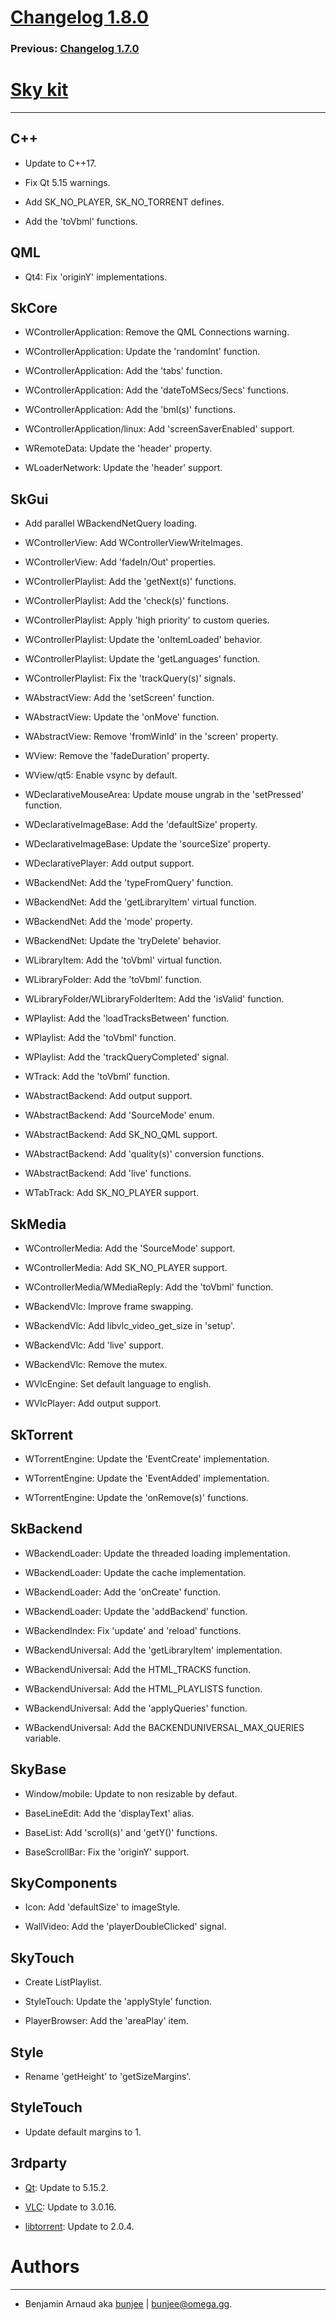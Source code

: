 # [Changelog 1.8.0](http://omega.gg/Sky/changes/1.8.0.html)

### Previous: [Changelog 1.7.0](1.7.0.html)

# [Sky kit](http://omega.gg/Sky)
---

## C++

- Update to C++17.

- Fix Qt 5.15 warnings.

- Add SK_NO_PLAYER, SK_NO_TORRENT defines.

- Add the 'toVbml' functions.


## QML

- Qt4: Fix 'originY' implementations.


## SkCore

- WControllerApplication: Remove the QML Connections warning.

- WControllerApplication: Update the 'randomInt' function.

- WControllerApplication: Add the 'tabs' function.

- WControllerApplication: Add the 'dateToMSecs/Secs' functions.

- WControllerApplication: Add the 'bml(s)' functions.

- WControllerApplication/linux: Add 'screenSaverEnabled' support.

- WRemoteData: Update the 'header' property.

- WLoaderNetwork: Update the 'header' support.


## SkGui

- Add parallel WBackendNetQuery loading.

- WControllerView: Add WControllerViewWriteImages.

- WControllerView: Add 'fadeIn/Out' properties.

- WControllerPlaylist: Add the 'getNext(s)' functions.

- WControllerPlaylist: Add the 'check(s)' functions.

- WControllerPlaylist: Apply 'high priority' to custom queries.

- WControllerPlaylist: Update the 'onItemLoaded' behavior.

- WControllerPlaylist: Update the 'getLanguages' function.

- WControllerPlaylist: Fix the 'trackQuery(s)' signals.

- WAbstractView: Add the 'setScreen' function.

- WAbstractView: Update the 'onMove' function.

- WAbstractView: Remove 'fromWinId' in the 'screen' property.

- WView: Remove the 'fadeDuration' property.

- WView/qt5: Enable vsync by default.

- WDeclarativeMouseArea: Update mouse ungrab in the 'setPressed' function.

- WDeclarativeImageBase: Add the 'defaultSize' property.

- WDeclarativeImageBase: Update the 'sourceSize' property.

- WDeclarativePlayer: Add output support.

- WBackendNet: Add the 'typeFromQuery' function.

- WBackendNet: Add the 'getLibraryItem' virtual function.

- WBackendNet: Add the 'mode' property.

- WBackendNet: Update the 'tryDelete' behavior.

- WLibraryItem: Add the 'toVbml' virtual function.

- WLibraryFolder: Add the 'toVbml' function.

- WLibraryFolder/WLibraryFolderItem: Add the 'isValid' function.

- WPlaylist: Add the 'loadTracksBetween' function.

- WPlaylist: Add the 'toVbml' function.

- WPlaylist: Add the 'trackQueryCompleted' signal.

- WTrack: Add the 'toVbml' function.

- WAbstractBackend: Add output support.

- WAbstractBackend: Add 'SourceMode' enum.

- WAbstractBackend: Add SK_NO_QML support.

- WAbstractBackend: Add 'quality(s)' conversion functions.

- WAbstractBackend: Add 'live' functions.

- WTabTrack: Add SK_NO_PLAYER support.


## SkMedia

- WControllerMedia: Add the 'SourceMode' support.

- WControllerMedia: Add SK_NO_PLAYER support.

- WControllerMedia/WMediaReply: Add the 'toVbml' function.

- WBackendVlc: Improve frame swapping.

- WBackendVlc: Add libvlc_video_get_size in 'setup'.

- WBackendVlc: Add 'live' support.

- WBackendVlc: Remove the mutex.

- WVlcEngine: Set default language to english.

- WVlcPlayer: Add output support.


## SkTorrent

- WTorrentEngine: Update the 'EventCreate' implementation.

- WTorrentEngine: Update the 'EventAdded' implementation.

- WTorrentEngine: Update the 'onRemove(s)' functions.


## SkBackend

- WBackendLoader: Update the threaded loading implementation.

- WBackendLoader: Update the cache implementation.

- WBackendLoader: Add the 'onCreate' function.

- WBackendLoader: Update the 'addBackend' function.

- WBackendIndex: Fix 'update' and 'reload' functions.

- WBackendUniversal: Add the 'getLibraryItem' implementation.

- WBackendUniversal: Add the HTML_TRACKS function.

- WBackendUniversal: Add the HTML_PLAYLISTS function.

- WBackendUniversal: Add the 'applyQueries' function.

- WBackendUniversal: Add the BACKENDUNIVERSAL_MAX_QUERIES variable.


## SkyBase

- Window/mobile: Update to non resizable by defaut.

- BaseLineEdit: Add the 'displayText' alias.

- BaseList: Add 'scroll(s)' and 'getY()' functions.

- BaseScrollBar: Fix the 'originY' support.


## SkyComponents

- Icon: Add 'defaultSize' to imageStyle.

- WallVideo: Add the 'playerDoubleClicked' signal.


## SkyTouch

- Create ListPlaylist.

- StyleTouch: Update the 'applyStyle' function.

- PlayerBrowser: Add the 'areaPlay' item.


## Style

- Rename 'getHeight' to 'getSizeMargins'.


## StyleTouch

- Update default margins to 1.


## 3rdparty

- [Qt](http://download.qt.io/official_releases/qt): Update to 5.15.2.

- [VLC](http://github.com/videolan/vlc): Update to 3.0.16.

- [libtorrent](http://github.com/arvidn/libtorrent): Update to 2.0.4.


# Authors
---

- Benjamin Arnaud aka [bunjee](http://bunjee.me) | <bunjee@omega.gg>.
